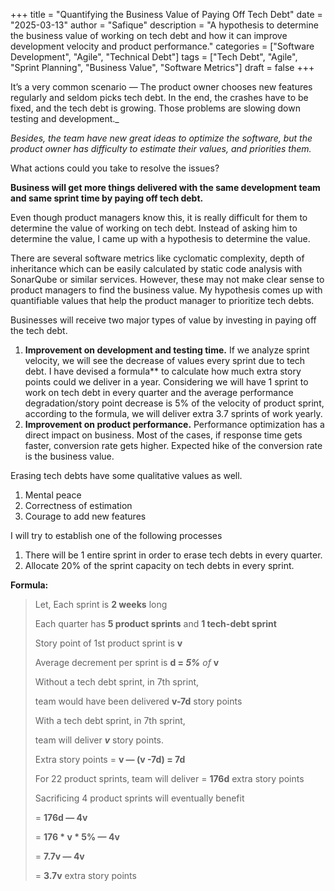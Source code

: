 +++
title = "Quantifying the Business Value of Paying Off Tech Debt"
date = "2025-03-13"
author = "Safique"
description = "A hypothesis to determine the business value of working on tech debt and how it can improve development velocity and product performance."
categories = ["Software Development", "Agile", "Technical Debt"]
tags = ["Tech Debt", "Agile", "Sprint Planning", "Business Value", "Software Metrics"]
draft = false
+++


It’s a very common scenario — The product owner chooses new features regularly and seldom picks tech debt. In the end, the crashes have to be fixed, and the tech debt is growing. Those problems are slowing down testing and development._

_Besides, the team have new great ideas to optimize the software, but the product owner has difficulty to estimate their values, and priorities them._

What actions could you take to resolve the issues?

**Business will get more things delivered with the same development team and same sprint time by paying off tech debt.**

Even though product managers know this, it is really difficult for them to determine the value of working on tech debt. Instead of asking him to determine the value, I came up with a hypothesis to determine the value.

There are several software metrics like cyclomatic complexity, depth of inheritance which can be easily calculated by static code analysis with SonarQube or similar services. However, these may not make clear sense to product managers to find the business value. My hypothesis comes up with quantifiable values that help the product manager to prioritize tech debts.

Businesses will receive two major types of value by investing in paying off the tech debt.

1.  **Improvement on development and testing time.** If we analyze sprint velocity, we will see the decrease of values every sprint due to tech debt. I have devised a formula** to calculate how much extra story points could we deliver in a year. Considering we will have 1 sprint to work on tech debt in every quarter and the average performance degradation/story point decrease is 5% of the velocity of product sprint, according to the formula, we will deliver extra 3.7 sprints of work yearly.
2.  **Improvement on product performance.** Performance optimization has a direct impact on business. Most of the cases, if response time gets faster, conversion rate gets higher. Expected hike of the conversion rate is the business value.

Erasing tech debts have some qualitative values as well.

1.  Mental peace
2.  Correctness of estimation
3.  Courage to add new features

I will try to establish one of the following processes

1.  There will be 1 entire sprint in order to erase tech debts in every quarter.
2.  Allocate 20% of the sprint capacity on tech debts in every sprint.

**Formula:**
> Let, 
> Each sprint is **2 weeks** long
> 
> Each quarter has **5 product sprints** and **1 tech-debt sprint**
> 
> Story point of 1st product sprint is **v**
> 
> Average decrement per sprint is **d = _5%_** _of_ **v**
> 
> Without a tech debt sprint, in 7th sprint,
> 
> team would have been delivered **v-7d** story points
> 
> With a tech debt sprint, in 7th sprint,
> 
> team will deliver **_v_** story points.
> 
> Extra story points = **v — (v -7d) = 7d**
> 
> For 22 product sprints, team will deliver = **176d** extra story points
> 
> Sacrificing 4 product sprints will eventually benefit
> 
> = **176d — 4v**
> 
> = **176 * v * 5% — 4v**
> 
> = **7.7v — 4v**
> 
> = **3.7v** extra story points
> 

